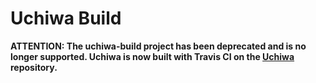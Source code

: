 # Uchiwa Build

**ATTENTION: The uchiwa-build project has been deprecated and is no longer
supported. Uchiwa is now built with Travis CI on the
[Uchiwa](https://github.com/sensu/uchiwa) repository.**
